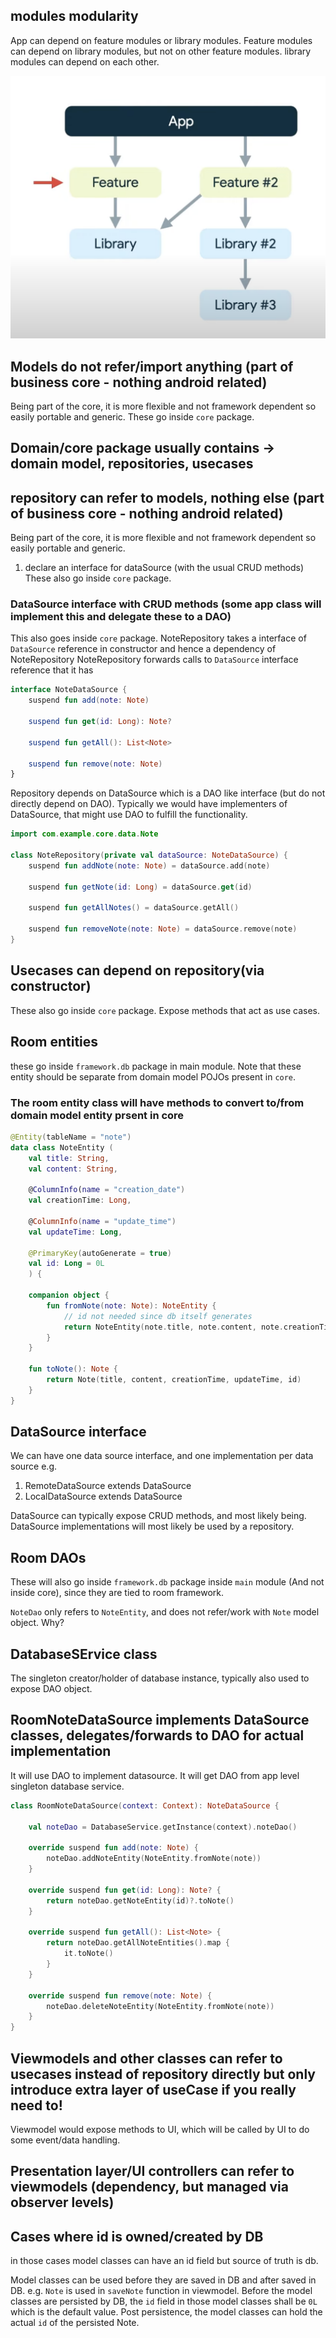 

## modules modularity

App can depend on feature modules or library modules.
Feature modules can depend on library modules, but not on other feature modules.
library modules can depend on each other.

![app modularity](images/appmodularity.png)

## Models do not refer/import anything (part of business core - nothing android related)

Being part of the core, it is more flexible and not framework dependent so easily portable and generic.
These go inside `core` package.

## Domain/core package usually contains -> domain model, repositories, usecases

## repository can refer to models, nothing else (part of business core - nothing android related)

Being part of the core, it is more flexible and not framework dependent so easily portable and generic.
1. declare an interface for dataSource (with the usual CRUD methods)
These also go inside `core` package.

### DataSource interface with CRUD methods (some app class will implement this and delegate these to a DAO)

This also goes inside `core` package.
NoteRepository takes a interface of `DataSource` reference in constructor and hence a dependency of NoteRepository
NoteRepository forwards calls to `DataSource` interface reference that it has

```kt
interface NoteDataSource {
    suspend fun add(note: Note)

    suspend fun get(id: Long): Note?

    suspend fun getAll(): List<Note>

    suspend fun remove(note: Note)
}
```


Repository depends on DataSource which is a DAO like interface (but do not directly depend on DAO). Typically we would have implementers of DataSource, that might use DAO to fulfill the functionality.
```kt
import com.example.core.data.Note

class NoteRepository(private val dataSource: NoteDataSource) {
    suspend fun addNote(note: Note) = dataSource.add(note)

    suspend fun getNote(id: Long) = dataSource.get(id)

    suspend fun getAllNotes() = dataSource.getAll()

    suspend fun removeNote(note: Note) = dataSource.remove(note)
}
```

## Usecases can depend on repository(via constructor)

These also go inside `core` package.
Expose methods that act as use cases.


## Room entities

these go inside `framework.db` package in main module. Note that these entity should be separate from domain model POJOs present in `core`.

### The room entity class will have methods to convert to/from domain model entity prsent in core

```kt
@Entity(tableName = "note")
data class NoteEntity (
    val title: String,
    val content: String,

    @ColumnInfo(name = "creation_date")
    val creationTime: Long,

    @ColumnInfo(name = "update_time")
    val updateTime: Long,

    @PrimaryKey(autoGenerate = true)
    val id: Long = 0L
    ) {

    companion object {
        fun fromNote(note: Note): NoteEntity {
            // id not needed since db itself generates
            return NoteEntity(note.title, note.content, note.creationTime, note.updateTime)
        }
    }

    fun toNote(): Note {
        return Note(title, content, creationTime, updateTime, id)
    }
}
```


## DataSource interface

We can have one data source interface, and one implementation per data source 
e.g.
1. RemoteDataSource extends DataSource
2. LocalDataSource extends DataSource

DataSource can typically expose CRUD methods, and most likely being.
DataSource implementations will most likely be used by a repository.

## Room DAOs

These will also go inside `framework.db` package inside `main` module (And not inside core), since they are tied to room framework.

`NoteDao` only refers to `NoteEntity`, and does not refer/work with `Note`  model object. Why?


## DatabaseSErvice class

The singleton creator/holder of database instance, typically also used to expose DAO object.

## RoomNoteDataSource implements DataSource classes, delegates/forwards to DAO for actual implementation

It will use DAO to implement datasource.
It will get DAO from app level singleton database service.
```kt
class RoomNoteDataSource(context: Context): NoteDataSource {

    val noteDao = DatabaseService.getInstance(context).noteDao()

    override suspend fun add(note: Note) {
        noteDao.addNoteEntity(NoteEntity.fromNote(note))
    }

    override suspend fun get(id: Long): Note? {
        return noteDao.getNoteEntity(id)?.toNote()
    }

    override suspend fun getAll(): List<Note> {
        return noteDao.getAllNoteEntities().map {
            it.toNote()
        }
    }

    override suspend fun remove(note: Note) {
        noteDao.deleteNoteEntity(NoteEntity.fromNote(note))
    }
}
```

## Viewmodels and other classes can refer to usecases instead of repository directly but only introduce extra layer of useCase if you really need to!

Viewmodel would expose methods to UI, which will be called by UI to do some event/data handling.


## Presentation layer/UI controllers can refer to viewmodels (dependency, but managed via observer levels)


## Cases where id is owned/created by DB

in those cases model classes can have an id field but source of truth is db.

Model classes can be used before they are saved in DB and after saved in DB.
e.g. `Note` is used in `saveNote` function in viewmodel.
Before the model classes are persisted by DB, the `id` field in those model classes shall be `0L` which is the default value.
Post persistence, the model classes can hold the actual `id` of the persisted Note.